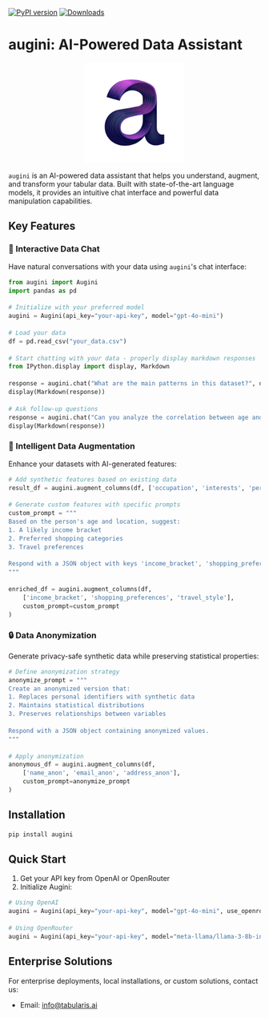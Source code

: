 [![PyPI version](https://badge.fury.io/py/augini.svg)](https://badge.fury.io/py/augini) [![Downloads](https://static.pepy.tech/badge/augini)](https://pepy.tech/project/augini)

# augini: AI-Powered Data Assistant

<p align="center">
  <img src="img/logo_augini.png" alt="augini logo" width="200"/>
</p>

`augini` is an AI-powered data assistant that helps you understand, augment, and transform your tabular data. Built with state-of-the-art language models, it provides an intuitive chat interface and powerful data manipulation capabilities.

## Key Features

### 🤖 Interactive Data Chat

Have natural conversations with your data using `augini`'s chat interface:

```python
from augini import Augini
import pandas as pd

# Initialize with your preferred model
augini = Augini(api_key="your-api-key", model="gpt-4o-mini")

# Load your data
df = pd.read_csv("your_data.csv")

# Start chatting with your data - properly display markdown responses
from IPython.display import display, Markdown

response = augini.chat("What are the main patterns in this dataset?", df)
display(Markdown(response))

# Ask follow-up questions
response = augini.chat("Can you analyze the correlation between age and income?", df)
display(Markdown(response))
```

### 🔄 Intelligent Data Augmentation

Enhance your datasets with AI-generated features:

```python
# Add synthetic features based on existing data
result_df = augini.augment_columns(df, ['occupation', 'interests', 'personality_type'])

# Generate custom features with specific prompts
custom_prompt = """
Based on the person's age and location, suggest:
1. A likely income bracket
2. Preferred shopping categories
3. Travel preferences

Respond with a JSON object with keys 'income_bracket', 'shopping_preferences', 'travel_style'.
"""

enriched_df = augini.augment_columns(df, 
    ['income_bracket', 'shopping_preferences', 'travel_style'],
    custom_prompt=custom_prompt
)
```

### 🔒 Data Anonymization

Generate privacy-safe synthetic data while preserving statistical properties:

```python
# Define anonymization strategy
anonymize_prompt = """
Create an anonymized version that:
1. Replaces personal identifiers with synthetic data
2. Maintains statistical distributions
3. Preserves relationships between variables

Respond with a JSON object containing anonymized values.
"""

# Apply anonymization
anonymous_df = augini.augment_columns(df, 
    ['name_anon', 'email_anon', 'address_anon'],
    custom_prompt=anonymize_prompt
)
```

## Installation

```bash
pip install augini
```

## Quick Start

1. Get your API key from OpenAI or OpenRouter
2. Initialize Augini:
```python
# Using OpenAI
augini = Augini(api_key="your-api-key", model="gpt-4o-mini", use_openrouter=False)

# Using OpenRouter
augini = Augini(api_key="your-api-key", model="meta-llama/llama-3-8b-instruct", use_openrouter=True)
```

## Enterprise Solutions

For enterprise deployments, local installations, or custom solutions, contact us:
- Email: info@tabularis.ai